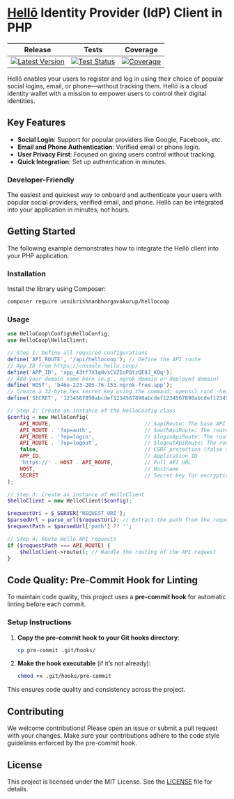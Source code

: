 # [Hellō](https://www.hello.coop/) Identity Provider (IdP) Client in PHP

| Release | Tests  | Coverage |
| :----:  | :----: | :------: | 
| [![Latest Version](https://img.shields.io/github/release/UnnikrishnanBhargavakurup/hellocoop.svg?style=flat-square)](https://github.com/UnnikrishnanBhargavakurup/hellocoop/releases) | [![Test Status](https://github.com/UnnikrishnanBhargavakurup/hellocoop/actions/workflows/php-tests.yml/badge.svg)](https://github.com/UnnikrishnanBhargavakurup/hellocoop/actions) | [![Coverage](https://codecov.io/gh/UnnikrishnanBhargavakurup/hellocoop/graph/badge.svg?token=GFPX13L1TM)](https://codecov.io/gh/UnnikrishnanBhargavakurup/hellocoop) |

Hellō enables your users to register and log in using their choice of popular social logins, email, or phone—without tracking them. Hellō is a cloud identity wallet with a mission to empower users to control their digital identities.

## Key Features
- **Social Login**: Support for popular providers like Google, Facebook, etc.
- **Email and Phone Authentication**: Verified email or phone login.
- **User Privacy First**: Focused on giving users control without tracking.
- **Quick Integration**: Set up authentication in minutes.

### Developer-Friendly
The easiest and quickest way to onboard and authenticate your users with popular social providers, verified email, and phone. Hellō can be integrated into your application in minutes, not hours.

## Getting Started

The following example demonstrates how to integrate the Hellō client into your PHP application.

### Installation
Install the library using Composer:
```bash
composer require unnikrishnanbhargavakurup/hellocoop
```

### Usage

```php
use HelloCoop\Config\HelloConfig;
use HelloCoop\HelloClient;

// Step 1: Define all required configurations
define('API_ROUTE', '/api/hellocoop'); // Define the API route
// App ID from https://console.hello.coop/
define('APP_ID', 'app_43tf7X1qHvsCVZIuPQtzQE8J_KQq'); 
// Add your domain name here (e.g., ngrok domain or deployed domain)
define('HOST', 'b46e-223-205-76-153.ngrok-free.app');
// Create a 32-byte hex secret key using the command: openssl rand -hex 32
define('SECRET', '1234567890abcdef1234567890abcdef1234567890abcdef1234567890abcdef'); 

// Step 2: Create an instance of the HelloConfig class
$config = new HelloConfig(
    API_ROUTE,                              // $apiRoute: The base API route
    API_ROUTE . '?op=auth',                 // $authApiRoute: The route for authentication
    API_ROUTE . '?op=login',                // $loginApiRoute: The route for login
    API_ROUTE . '?op=logout',               // $logoutApiRoute: The route for logout
    false,                                  // CSRF protection (false to restrict cross-origin requests)
    APP_ID,                                 // Application ID
    'https://' . HOST . API_ROUTE,          // Full API URL
    HOST,                                   // Hostname
    SECRET                                  // Secret key for encryption and decryption of data
);

// Step 3: Create an instance of HelloClient
$helloClient = new HelloClient($config);

$requestUri = $_SERVER['REQUEST_URI'];
$parsedUrl = parse_url($requestUri); // Extract the path from the request URI, ignoring query parameters
$requestPath = $parsedUrl['path'] ?? '';

// Step 4: Route Hellō API requests
if ($requestPath === API_ROUTE) {
    $helloClient->route(); // Handle the routing of the API request
}
```

## Code Quality: Pre-Commit Hook for Linting

To maintain code quality, this project uses a **pre-commit hook** for automatic linting before each commit.

### Setup Instructions

1. **Copy the pre-commit hook to your Git hooks directory**:
   ```bash
   cp pre-commit .git/hooks/
   ```

2. **Make the hook executable** (if it’s not already):
   ```bash
   chmod +x .git/hooks/pre-commit
   ```

This ensures code quality and consistency across the project.

## Contributing
We welcome contributions! Please open an issue or submit a pull request with your changes. Make sure your contributions adhere to the code style guidelines enforced by the pre-commit hook.

## License

This project is licensed under the MIT License. See the [LICENSE](./LICENSE) file for details.
